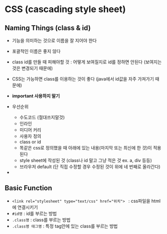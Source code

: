 # CSS (cascading style sheet)

## Naming Things (class & id)

* 기능을 의미하는 것으로 이름을 잘 지어야 한다
* 포괄적인 이름은 좋지 않다
* class id를 만들 때 피해야할 것 : 어떻게 보여질지로 id를 정하면 안된다 (보여지는 것은 변경되기 때문에)
* CSS는 가능하면 class를 이용하는 것이 좋다 (java에서 id값을 자주 가져가기 때문에)
* **important 사용하지 말기**
* 우선순위 
  * 수도코드 (절대쓰지말것)
  * 인라인
  * 미디어 커리
  * 사용자 정의
  * class or id
  * 똑같은 css로 정의했을 때 아래에 있는 내용(마지막 또는 최신에 한 것)이 적용된다
  * style sheet에 작성된 것 (class나 id 말고 그냥 적은 것 ex. a, div 등등)
  * 브라우저 default (단 직접 수정할 경우 수정된 것이 위에 네 번째로 올라간다)

* 

## Basic Function

* `<link rel="stylesheet" type="text/css" href="위치"> `  :  css파일을 html에 연결시키기 
* `#id명` : id를 부르는 방법
* `.class명` : class를 부르는 방법
* `.class명 태그명` : 특정 tag안에 있는 class를 부르는 방법 

